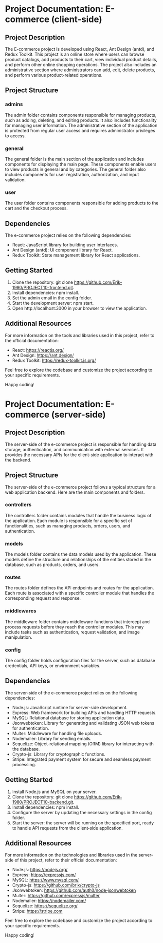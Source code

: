 # Project Documentation: E-commerce (client-side)

## Project Description

The E-commerce project is developed using React, Ant Design (antd), and Redux Toolkit. This project is an online store where users can browse product catalogs, add products to their cart, view individual product details, and perform other online shopping operations. The project also includes an administrative section where administrators can add, edit, delete products, and perform various product-related operations.

## Project Structure

### admins

The admin folder contains components responsible for managing products, such as adding, deleting, and editing products. It also includes functionality for managing user information. The administrative section of the application is protected from regular user access and requires administrator privileges to access.

### general

The general folder is the main section of the application and includes components for displaying the main page. These components enable users to view products in general and by categories. The general folder also includes components for user registration, authorization, and input validation.

### user

The user folder contains components responsible for adding products to the cart and the checkout process.

## Dependencies

The e-commerce project relies on the following dependencies:

* React: JavaScript library for building user interfaces.
* Ant Design (antd): UI component library for React.
* Redux Toolkit: State management library for React applications.

## Getting Started

1. Clone the repository: git clone <https://github.com/Erik-1980/PROJECT10-frontend.git>.
2. Install dependencies: npm install.
3. Set the admin email in the config folder.
4. Start the development server: npm start.
5. Open http://localhost:3000 in your browser to view the application.

## Additional Resources

For more information on the tools and libraries used in this project, refer to the official documentation:

* React: https://reactjs.org/
* Ant Design: https://ant.design/
* Redux Toolkit: https://redux-toolkit.js.org/

Feel free to explore the codebase and customize the project according to your specific requirements.

Happy coding!




# Project Documentation: E-commerce (server-side)

## Project Description

The server-side of the e-commerce project is responsible for handling data storage, authentication, and communication with external services. It provides the necessary APIs for the client-side application to interact with the backend.

## Project Structure

The server-side of the e-commerce project follows a typical structure for a web application backend. Here are the main components and folders.

### controllers

The controllers folder contains modules that handle the business logic of the application. Each module is responsible for a specific set of functionalities, such as managing products, orders, users, and authentication.

### models

The models folder contains the data models used by the application. These models define the structure and relationships of the entities stored in the database, such as products, orders, and users.

### routes

The routes folder defines the API endpoints and routes for the application. Each route is associated with a specific controller module that handles the corresponding request and response.

### middlewares

The middleware folder contains middleware functions that intercept and process requests before they reach the controller modules. This may include tasks such as authentication, request validation, and image manipulation.

### config

The config folder holds configuration files for the server, such as database credentials, API keys, or environment variables.

## Dependencies

The server-side of the e-commerce project relies on the following dependencies:

* Node.js: JavaScript runtime for server-side development.
* Express: Web framework for building APIs and handling HTTP requests.
* MySQL: Relational database for storing application data.
* Jsonwebtoken: Library for generating and validating JSON web tokens for authentication.
* Multer: Middleware for handling file uploads.
* Nodemailer: Library for sending emails.
* Sequelize: Object-relational mapping (ORM) library for interacting with the database.
* Crypto-js: Library for cryptographic functions.
* Stripe: Integrated payment system for secure and seamless payment processing.

## Getting Started
1. Install Node.js and MySQL on your server.
2. Clone the repository: git clone <https://github.com/Erik-1980/PROJECT10-backend.git>.
3. Install dependencies: npm install.
4. Configure the server by updating the necessary settings in the config folder.
5. Start the server: the server will be running on the specified port, ready to handle API requests from the client-side application.

## Additional Resources

For more information on the technologies and libraries used in the server-side of this project, refer to their official documentation:

* Node.js: https://nodejs.org/
* Express: https://expressjs.com/
* MySQL: https://www.mysql.com/
* Crypto-js: https://github.com/brix/crypto-js
* Jsonwebtoken: https://github.com/auth0/node-jsonwebtoken
* Multer: https://github.com/expressjs/multer
* Nodemailer: https://nodemailer.com/
* Sequelize: https://sequelize.org/
* Stripe: https://stripe.com

Feel free to explore the codebase and customize the project according to your specific requirements.

Happy coding!